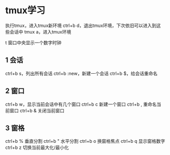 # tmux学习

执行tmux，进入tmux新环境
ctrl+b d，退出tmux环境，下次依旧可以进入到这些会话中
tmux a，进入tmux环境

t  窗口中央显示一个数字时钟

## 1 会话
ctrl+b s，列出所有会话
ctrl+b :new，新建一个会话
ctrl+b $，给会话重命名

## 2 窗口
ctrl+b w，显示当前会话中有几个窗口
ctrl+b c 新建一个窗口
ctrl+b , 重命名当前窗口
ctrl+b & 关闭当前窗口

## 3 窗格
ctrl+b % 垂直分割
ctrl+b " 水平分割
ctrl+b o 换窗格焦点
ctrl+b q 显示窗格数字
ctrl+b z 切换当前最大化/最小化

